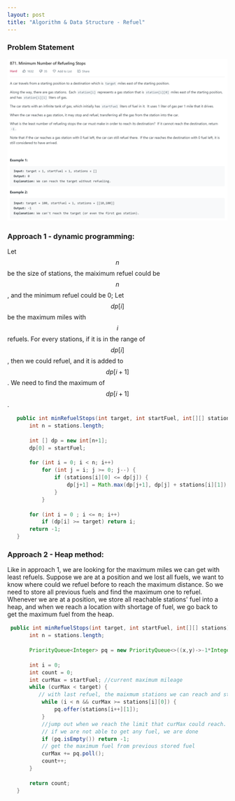 ```yaml
---
layout: post
title: "Algorithm & Data Structure - Refuel"
---
```


### Problem Statement
    
![LeetCode-871](/images/Leetcode-871.png)

### Approach 1 - dynamic programming: 
 
 Let $$n$$ be the size of stations, the maiximum refuel could be $$n$$, and the minimum refuel could be 0; Let $$dp[i]$$ be the maximum miles with $$i$$ refuels. For every stations, if it is in the range of $$dp[i]$$, then we could refuel, and it is added to $$dp[i+1]$$. We need to find the maximum of $$dp[i+1]$$.

 ```java
    public int minRefuelStops(int target, int startFuel, int[][] stations) {
        int n = stations.length;
        
        int [] dp = new int[n+1];
        dp[0] = startFuel;
        
        for (int i = 0; i < n; i++)
            for (int j = i; j >= 0; j--) {
                if (stations[i][0] <= dp[j]) {
                    dp[j+1] = Math.max(dp[j+1], dp[j] + stations[i][1]);
                }
            }

        for (int i = 0 ; i <= n; i++) 
            if (dp[i] >= target) return i;
        return -1;
    }
 ```

### Approach 2 - Heap method:

 Like in approach 1, we are looking for the maximum miles we can get with least refuels. Suppose we are at a position and we lost all fuels, we want to know where could we refuel before to reach the maximum distance. So we need to store all previous fuels and find the maximum one to refuel. Whenever we are at a position, we store all reachable stations' fuel into a heap, and when we reach a location with shortage of fuel, we go back to get the maximum fuel from the heap. 

 ```java
  public int minRefuelStops(int target, int startFuel, int[][] stations) {
        int n = stations.length;
        
        PriorityQueue<Integer> pq = new PriorityQueue<>((x,y)->-1*Integer.compare(x,y));
               
        int i = 0;
        int count = 0;
        int curMax = startFuel; //current maximum mileage
        while (curMax < target) {
           // with last refuel, the maixmum stations we can reach and store their fuel to PQ
            while (i < n && curMax >= stations[i][0]) {
                pq.offer(stations[i++][1]);
            } 
            //jump out when we reach the limit that curMax could reach.
            // if we are not able to get any fuel, we are done
            if (pq.isEmpty()) return -1;
            // get the maximum fuel from previous stored fuel
            curMax += pq.poll();
            count++;
        }
        
        return count;
    }
 ``` 
